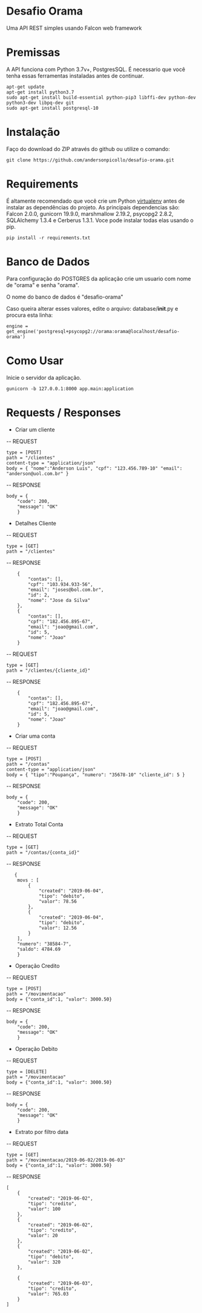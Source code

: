 Desafio Orama
===============================

Uma API REST simples usando Falcon web framework

Premissas
===========

A API funciona com Python 3.7v+, PostgresSQL.
É necessario que você tenha essas ferramentas instaladas antes
de continuar.

```
apt-get update
apt-get install python3.7
sudo apt-get install build-essential python-pip3 libffi-dev python-dev python3-dev libpq-dev git
sudo apt-get install postgresql-10
```
Instalação
============

Faço do download do ZIP através do github ou utilize o comando:

```
git clone https://github.com/andersonpicollo/desafio-orama.git
```

Requirements
=====================

É altamente recomendado que você crie um Python [virtualenv](https://virtualenv.pypa.io/en/stable/)
antes de  instalar as dependências do projeto. As principais dependencias
são: Falcon 2.0.0, gunicorn 19.9.0, marshmallow 2.19.2,
psycopg2 2.8.2, SQLAlchemy 1.3.4  e Cerberus 1.3.1. Voce pode instalar
todas elas usando o pip.

```
pip install -r requirements.txt 
```

Banco de Dados
===================
Para configuração do POSTGRES da aplicação crie um usuario
com nome de "orama" e senha "orama".

O nome do banco de dados é "desafio-orama"

Caso queira alterar esses valores, edite o arquivo:
database/____init____.py e procura esta linha:

```
engine = get_engine('postgresql+psycopg2://orama:orama@localhost/desafio-orama')
```


Como Usar
==========

Inicie o servidor da aplicação.
```
gunicorn -b 127.0.0.1:8000 app.main:application
```


Requests / Responses
====================

- Criar um cliente 

-- REQUEST
```
type = [POST]
path = "/clientes"
content-type = "application/json" 
body = { "nome":"Anderson Luis", "cpf": "123.456.789-10" "email": "anderson@uol.com.br" }
```
-- RESPONSE
```
body = {
    "code": 200,
    "message": "OK"
    }
```

- Detalhes Cliente

-- REQUEST
```
type = [GET]
path = "/clientes"
```

-- RESPONSE
```
    {
        "contas": [],
        "cpf": "103.934.933-56",
        "email": "joses@bol.com.br",
        "id": 2,
        "nome": "Jose da Silva"
    },
    {
        "contas": [],
        "cpf": "182.456.895-67",
        "email": "joao@gmail.com",
        "id": 5,
        "nome": "Joao"
    }
```

-- REQUEST
```
type = [GET]
path = "/clientes/{cliente_id}"
```

-- RESPONSE
```
    {
        "contas": [],
        "cpf": "182.456.895-67",
        "email": "joao@gmail.com",
        "id": 5,
        "nome": "Joao"
    }
```

- Criar uma conta 

-- REQUEST
```
type = [POST]
path = "/contas"
content-type = "application/json" 
body = { "tipo":"Poupança", "numero": "35678-10" "cliente_id": 5 }
```
-- RESPONSE
```
body = {
    "code": 200,
    "message": "OK"
    }
```

- Extrato Total Conta

-- REQUEST
```
type = [GET]
path = "/contas/{conta_id}"
```

-- RESPONSE
```
   { 
    movs : [
        {
            "created": "2019-06-04",
            "tipo": "debito",
            "valor": 78.56
        },
        {
            "created": "2019-06-04",
            "tipo": "debito",
            "valor": 12.56
        }
    ],
    "numero": "38584-7",
    "saldo": 4784.69
    }
```

- Operação Credito

-- REQUEST
```
type = [POST]
path = "/movimentacao"
body = {"conta_id":1, "valor": 3000.50}
```

-- RESPONSE
```
body = {
    "code": 200,
    "message": "OK"
    }
```


- Operação Debito

-- REQUEST
```
type = [DELETE]
path = "/movimentacao"
body = {"conta_id":1, "valor": 3000.50}
```

-- RESPONSE
```
body = {
    "code": 200,
    "message": "OK"
    }
```

- Extrato por filtro data

-- REQUEST
```
type = [GET]
path = "/movimentacao/2019-06-02/2019-06-03"
body = {"conta_id":1, "valor": 3000.50}
```

-- RESPONSE
```
[
    {
        "created": "2019-06-02",
        "tipo": "credito",
        "valor": 100
    },
    {
        "created": "2019-06-02",
        "tipo": "credito",
        "valor": 20
    },
    {
        "created": "2019-06-02",
        "tipo": "debito",
        "valor": 320
    },
    
    {
        "created": "2019-06-03",
        "tipo": "credito",
        "valor": 765.03
    }
]
```
